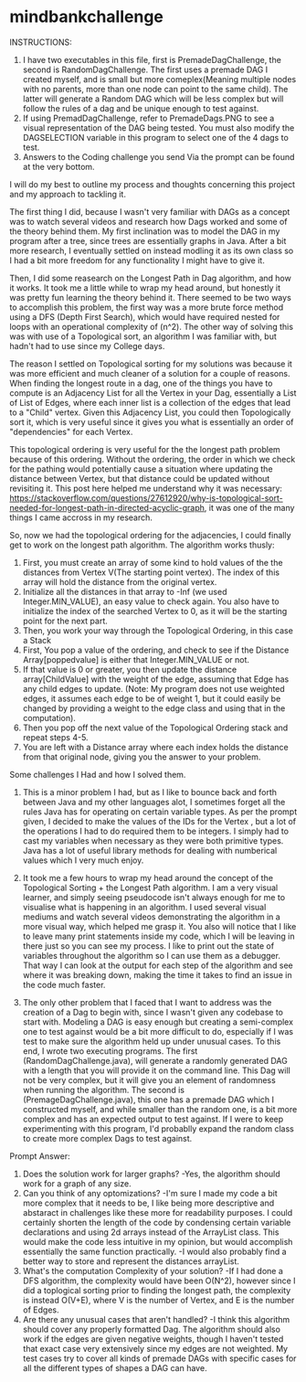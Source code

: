 # mindbankchallenge
INSTRUCTIONS:
1. I have two executables in this file, first is PremadeDagChallenge, the second is RandomDagChallenge. The first uses a premade DAG I created myself, and is small but more comeplex(Meaning multiple nodes with no parents, more than one node can point to the same child). The latter will generate a Random DAG which will be less complex but will follow the rules of a dag and be unique enough to test against.
2. If using PremadDagChallenge, refer to PremadeDags.PNG to see a visual representation of the DAG being tested. You must also modify the DAGSELECTION variable in this program to select one of the 4 dags to test.
2. Answers to the Coding challenge you send Via the prompt can be found at the very bottom.


I will do my best to outline my process and thoughts concerning this project and my approach to tackling it.


The first thing I did, because I wasn't very familiar with DAGs as a concept was to watch several videos and research how Dags worked and some of the theory behind them. My first inclination was to model the DAG in my program after a tree, since trees are essentially graphs in Java. After a bit more research, I eventually settled on instead modling it as its own class so I had a bit more freedom for any functionality I might have to give it.

Then, I did some reasearch on the Longest Path in Dag algorithm, and how it works. It took me a little while to wrap my head around, but honestly it was pretty fun learning the theory behind it. There seemed to be two ways to accomplish this problem, the first way was a more brute force method using a DFS (Depth First Search), which would have required nested for loops with an operational complexity of (n^2). The other way of solving this was with use of a Topological sort, an algorithm I was familiar with, but hadn't had to use since my College days.

The reason I settled on Topological sorting for my solutions was because it was more efficient and much cleaner of a solution for a couple of reasons. When finding the longest route in a dag, one of the things you have to compute is an Adjacency List for all the Vertex in your Dag, essentially a List of List of Edges, where each inner list is a collection of the edges that lead to a "Child" vertex. Given this Adjacency List, you could then Topologically sort it, which is very useful since it gives you what is essentially an order of "dependencies" for each Vertex.

This topological ordering is very useful for the the longest path problem because of this ordering. Without the ordering, the order in which we check for the pathing would potentially cause a situation where updating the distance between Vertex, but that distance could be updated without revisiting it. This post here helped me understand why it was necessary:
https://stackoverflow.com/questions/27612920/why-is-topological-sort-needed-for-longest-path-in-directed-acyclic-graph, it was one of the many things I came accross in my research.

So, now we had the topological ordering for the adjacencies, I could finally get to work on the longest path algorithm.
The algorithm works thusly:
1. First, you must create an array of some kind to hold values of the the distances from Vertex V(The starting point vertex). The index of this array will hold the distance from the original vertex.
2. Initialize all the distances in that array to -Inf (we used Integer.MIN_VALUE), an easy value to check again. You also have to initialize the index of the searched Vertex to 0, as it will be the starting point for the next part.
3. Then, you work your way through the Topological Ordering, in this case a Stack<Long>
4. First, You pop a value of the ordering, and check to see if the Distance Array[poppedvalue] is either that Integer.MIN_VALUE or not.
5. If that value is 0 or greater, you then update the distance array[ChildValue] with the weight of the edge, assuming that Edge has any child edges to update. (Note: My program does not use weighted edges, it assumes each edge to be of weight 1, but it could easily be changed by providing a weight to the edge class and using that in the computation).
6. Then you pop off the next value of the Topological Ordering stack and repeat steps 4-5.
7. You are left with a Distance array where each index holds the distance from that original node, giving you the answer to your problem.


Some challenges I Had and how I solved them.
1. This is a minor problem I had, but as I like to bounce back and forth between Java and my other languages alot, 
I sometimes forget all the rules Java has for operating on certain variable types. 
As per the prompt given, I decided to make the values of the IDs for the Vertex <Long>, 
but a lot of the operations I had to do required them to be integers. 
I simply had to cast my variables when necessary as they were both primitive types. 
Java has a lot of useful library methods for dealing with numberical values which I very much enjoy.

2. It took me a few hours to wrap my head around the concept of the Topological Sorting + the Longest Path algorithm. 
I am a very visual learner, and simply seeing pseudocode isn't always enough for me to visualise what is happening in an algorithm. 
I used several visual mediums and watch several videos demonstrating the algorithm in a more visual way, which helped me grasp it. 
You also will notice that I like to leave many print statements inside my code, which I will be leaving in there just so you can see my process. 
I like to print out the state of variables throughout the algorithm so I can use them as a debugger. That way I can look at the output for each step of the algorithm and see where it was breaking down, 
making the time it takes to find an issue in the code much faster.

3. The only other problem that I faced that I want to address was the creation of a Dag to begin with, 
since I wasn't given any codebase to start with. 
Modeling a DAG is easy enough but creating a semi-complex one to test against would be a bit more difficult to do, especially if I was test to make sure the algorithm held up under unusual cases. 
To this end, I wrote two executing programs. The first (RandomDagChallenge.java), will generate a randomly generated DAG with a length that you will provide it on the command line. 
This Dag will not be very complex, but it will give you an element of randomness when running the algorithm. 
The second is (PremageDagChallenge.java), this one has a premade DAG which I constructed myself, and while smaller than the random one, is a bit more complex and has an expected output to test against. If I were to keep experimenting with this program, I'd probablly expand the random class to create more complex Dags to test against.



Prompt Answer:
1. Does the solution work for larger graphs?
   -Yes, the algorithm should work for a graph of any size.
2. Can you think of any optomizations?
   -I'm sure I made my code a bit more complex that it needs to be, I like being more descriptive and abstaract in challenges like these more for readability purposes.
   I could certainly shorten the length of the code by condensing certain variable declarations and using 2d arrays instead of the ArrayList class. This would make the code less intuitive in my opinion, but would accomplish essentially the same function practically.
   -I would also probably find a better way to store and represent the distances arrayList.
3. What's the computation Complexity of your solution?
   -If I had done a DFS algorithm, the complexity would have been O(N^2), however since I did a toplogical sorting prior to finding the longest path, the complexity
   is instead O(V+E), where V is the number of Vertex, and E is the number of Edges.
4. Are there any unusual cases that aren't handled?
   -I think this algorithm should cover any properly formatted Dag. The algorithm should also work if the edges are given negative weights, though I haven't tested that exact case very extensively since my edges are not weighted. My test cases try to cover all kinds of premade DAGs with specific cases for all the different types of shapes a DAG can have.